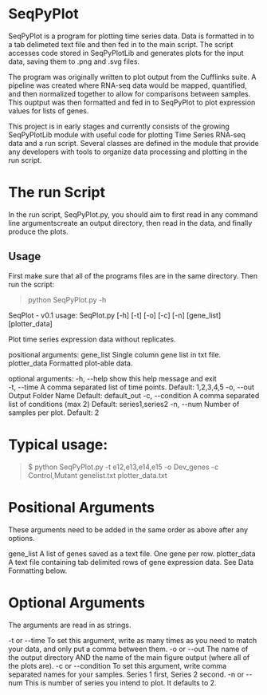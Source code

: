 # SeqPyPlot

SeqPyPlot is a program for plotting time series data. Data is formatted in to a tab delimeted text file and then fed in to the main script. The script accesses code stored in SeqPyPlotLib and generates plots for the input data, saving them to .png and .svg files. 

The program was originally written to plot output from the Cufflinks suite. A pipeline was created where RNA-seq data would be mapped, quantified, and then normalized together to allow for comparisons between samples. This ouptput was then formatted and fed in to SeqPyPlot to plot expression values for lists of genes. 

This project is in early stages and currently consists of the growing SeqPyPlotLib module with useful code for plotting Time Series RNA-seq data and a run script. Several classes are defined in the module that provide any developers with tools to organize data processing and plotting in the run script.

# The run Script

In the run script, SeqPyPlot.py, you should aim to first read in any command line argumentscreate an output directory, then read in the data, and finally produce the plots.

## Usage

First make sure that all of the programs files are in the same directory. Then run the script:

>python SeqPyPlot.py -h

SeqPlot - v0.1
usage: SeqPlot.py [-h] [-t] [-o] [-c] [-n] [gene_list] [plotter_data]

Plot time series expression data without replicates.

positional arguments:
 gene_list              Single column gene list in txt file.
 plotter_data           Formatted plot-able data.

optional arguments:
 -h, --help             show this help message and exit             
 -t, --time             A comma separated list of time points.       Default: 1,2,3,4,5
 -o, --out              Output Folder Name                           Default: default_out
 -c, --condition        A comma separated list of conditions (max 2) Default: series1,series2
 -n, --num              Number of samples per plot.                  Default: 2
 
 
# Typical usage:
 
 >$ python SeqPyPlot.py -t e12,e13,e14,e15 -o Dev_genes -c Control,Mutant genelist.txt plotter_data.txt
 
 
 # Positional Arguments
These arguments need to be added in the same order as above after any options.

gene_list               A list of genes saved as a text file. One gene per row.
plotter_data            A text file containing tab delimited rows of gene expression data. See Data Formatting below.

 # Optional Arguments
 The arguments are read in as strings.
 
 -t or --time           To set this argument, write as many times as you need to match your data, and only put a comma between them.
 -o or --out            The name of the output directory AND the name of the main figure output (where all of the plots are).
 -c or --condition      To set this argument, write comma separated names for your samples. Series 1 first, Series 2 second.
 -n or --num            This is number of series you intend to plot. It defaults to 2.
 
 
 
